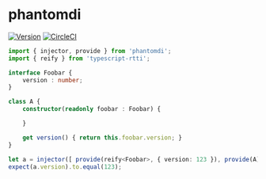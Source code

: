 # phantomdi

[![Version](https://img.shields.io/npm/v/phantomdi.svg)](https://www.npmjs.com/package/phantomdi)
[![CircleCI](https://circleci.com/gh/rezonant/phantomdi/tree/main.svg?style=shield)](https://circleci.com/gh/rezonant/phantomdi/tree/main)

```typescript
import { injector, provide } from 'phantomdi';
import { reify } from 'typescript-rtti';

interface Foobar { 
    version : number;
}

class A {
    constructor(readonly foobar : Foobar) {

    }

    get version() { return this.foobar.version; }
}

let a = injector([ provide(reify<Foobar>, { version: 123 }), provide(A) ]).provide(A)
expect(a.version).to.equal(123);
```